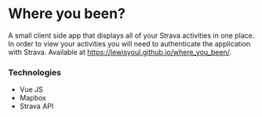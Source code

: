# Where you been?

A small client side app that displays all of your Strava activities in one place. In order to view your activities you will need to authenticate the application with Strava. Available at https://lewisyoul.github.io/where_you_been/.

### Technologies

* Vue JS
* Mapbox
* Strava API

